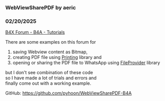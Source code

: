 ### WebViewSharePDF by aeric
### 02/20/2025
[B4X Forum - B4A - Tutorials](https://www.b4x.com/android/forum/threads/165584/)

There are some examples on this forum for  
1. saving Webview content as Bitmap,  
2. creating PDF file using [Printing](https://www.b4x.com/android/forum/threads/printing-and-pdf-creation.76712/) library and  
3. opening or sharing the PDF file to WhatsApp using [FileProvider](https://www.b4x.com/android/forum/threads/class-fileprovider-share-files.97865/) library  
  
but I don't see combination of these code  
so I have made a lot of trials and errors and  
finally come out with a working example.  
  
GitHub: <https://github.com/pyhoon/WebViewSharePDF-B4A>